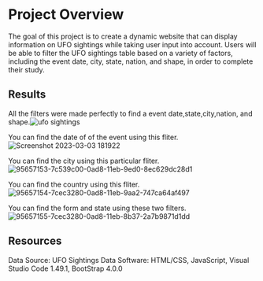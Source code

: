 
# Project Overview


 The goal of this project is to create a dynamic website that can display information on UFO sightings while taking user input into account.
Users will be able to filter the UFO sightings table based on a variety of factors, including the event date, city, state, nation, and shape, in order to complete their study.

 

 
## Results
All the filters were made perfectly to find a event date,state,city,nation, and shape.![ufo sightings](https://user-images.githubusercontent.com/114198811/222853728-0d3ed6f2-84c5-4a15-9ba9-d02c89399c83.png)


You can find the date of of the event using this fliter.
![Screenshot 2023-03-03 181922](https://user-images.githubusercontent.com/114198811/222853668-6f68e6ec-1097-48d9-8da1-1f70d71e6e23.png)

You can find the city using this particular fliter.
![95657153-7c539c00-0ad8-11eb-9ed0-8ec629dc28d1](https://user-images.githubusercontent.com/114198811/222854286-ae3114e4-a8ea-44ec-87e1-651736014262.png)


You can find the country using this fliter.
![95657154-7cec3280-0ad8-11eb-9aa2-747ca64af497](https://user-images.githubusercontent.com/114198811/222854222-ded1bb49-fe96-47bd-935b-66ceba818a58.png)


You can find the form and state using these two filters.
![95657155-7cec3280-0ad8-11eb-8b37-2a7b9871d1dd](https://user-images.githubusercontent.com/114198811/222854258-8630bfe2-0a31-4024-ad95-2e96aec84fcc.png)


## Resources
Data Source: UFO Sightings Data
Software: HTML/CSS, JavaScript, Visual Studio Code 1.49.1, BootStrap 4.0.0

